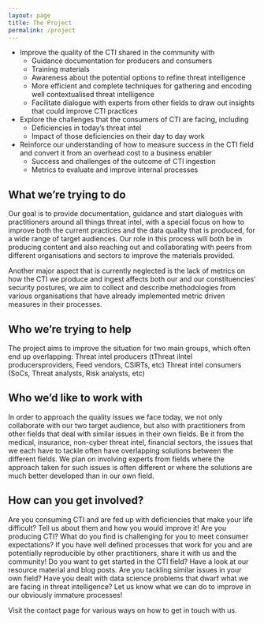 ```yaml
---
layout: page
title: The Project
permalink: /project
---
```


* Improve the quality of the CTI shared in the community with
  * Guidance documentation for producers and consumers
  * Training materials
  * Awareness about the potential options to refine threat intelligence
  * More efficient and complete techniques for gathering and encoding well contextualised threat intelligence
  * Facilitate dialogue with experts from other fields to draw out insights that could improve CTI practices
* Explore the challenges that the consumers of CTI are facing, including
  * Deficiencies in today’s threat intel
  * Impact of those deficiencies on their day to day work
* Reinforce our understanding of how to measure success in the CTI field and convert it from an overhead cost to a business enabler
  * Success and challenges of the outcome of CTI ingestion
  * Metrics to evaluate and improve internal processes

## What we’re trying to do

Our goal is to provide documentation, guidance and start dialogues with practitioners around all things threat intel, with a special focus on how to improve both the current practices and the data quality that is produced, for a wide range of target audiences. Our role in this process will both be in producing content and also reaching out and collaborating with peers from different organisations and sectors to improve the materials provided.

Another major aspect that is currently neglected is the lack of metrics on how the CTI we produce and ingest affects both our and our constituencies’ security postures, we aim to collect and describe methodologies from various organisations that have already implemented metric driven measures in their processes.

## Who we’re trying to help

The project aims to improve the situation for two main groups, which often end up overlapping: 
Threat intel producers (tThreat iIntel producersproviders, Feed vendors, CSIRTs, etc)
Threat intel consumers (SoCs, Threat analysts, Risk analysts, etc)

## Who we’d like to work with

In order to approach the quality issues we face today, we not only collaborate with our two target audience, but also with practitioners from other fields that deal with similar issues in their own fields. Be it from the medical, insurance, non-cyber threat intel, financial sectors, the issues that we each have to tackle often have overlapping solutions between the different fields. We plan on involving experts from fields where the approach taken for such issues is often different or where the solutions are much better developed than in our own field.

## How can you get involved?
Are you consuming CTI and are fed up with deficiencies that make your life difficult? Tell us about them and how you would improve it!
Are you producing CTI? What do you find is challenging for you to meet consumer expectations? If you have well defined processes that work for you and are potentially reproducible by other practitioners, share it with us and the community!
Do you want to get started in the CTI field? Have a look at our resource material and blog posts.
Are you tackling similar issues in your own field? Have you dealt with data science problems that dwarf what we are facing in threat intelligence? Let us know what we can do to improve in our obviously immature processes!

Visit the contact page for various ways on how to get in touch with us.


